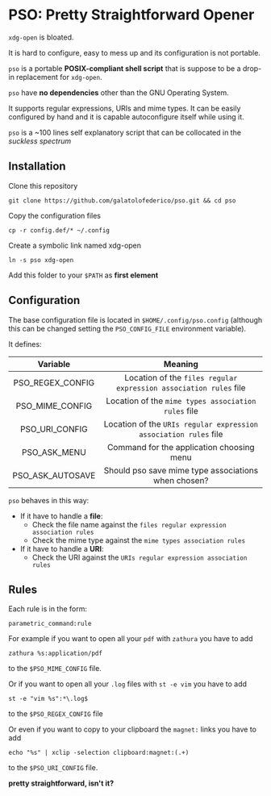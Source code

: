 # PSO: Pretty Straightforward Opener

`xdg-open` is bloated.

It is hard to configure, easy to mess up and its configuration is not portable.

`pso` is a portable **POSIX-compliant shell script** that is suppose to be a drop-in replacement for `xdg-open`.

`pso` have **no dependencies** other than the GNU Operating System.

It supports regular expressions, URIs and mime types. It can be easily configured by hand and it is capable autoconfigure itself while using it.

`pso` is a ~100 lines self explanatory script that can be collocated in the *suckless spectrum*

## Installation

Clone this repository

```
git clone https://github.com/galatolofederico/pso.git && cd pso
```

Copy the configuration files

```
cp -r config.def/* ~/.config
```

Create a symbolic link named xdg-open

```
ln -s pso xdg-open
```

Add this folder to your `$PATH` as **first element**


## Configuration

The base configuration file is located in `$HOME/.config/pso.config` (although this can be changed setting the `PSO_CONFIG_FILE` environment variable).

It defines:

| Variable   | Meaning |
|:----------:|:-------------:|
| PSO_REGEX_CONFIG | Location of the `files regular expression association rules` file |
| PSO_MIME_CONFIG | Location of the `mime types association rules` file |
| PSO_URI_CONFIG | Location of the `URIs regular expression association rules` file |
| PSO_ASK_MENU | Command for the application choosing menu | 
| PSO_ASK_AUTOSAVE | Should pso save mime type associations when chosen? | 


`pso` behaves in this way:

* If it have to handle a **file**:
    * Check the file name against the `files regular expression association rules` 
    * Check the mime type against the `mime types association rules`
* If it have to handle a **URI**:
    * Check the URI against the `URIs regular expression association rules`


## Rules

Each rule is in the form:

```
parametric_command:rule
```

For example if you want to open all your `pdf` with `zathura` you have to add
```
zathura %s:application/pdf
```
to the `$PSO_MIME_CONFIG` file.


Or if you want to open all your `.log` files with `st -e vim` you have to add
```
st -e "vim %s":*\.log$
```
to the `$PSO_REGEX_CONFIG` file

Or even if you want to copy to your clipboard the `magnet:` links you have to add
```
echo "%s" | xclip -selection clipboard:magnet:(.+)
```
to the `$PSO_URI_CONFIG` file.

**pretty straightforward, isn't it?**